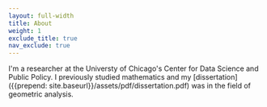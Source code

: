 ```yaml
---
layout: full-width
title: About
weight: 1
exclude_title: true
nav_exclude: true
---
```


I'm a researcher at the Universty of Chicago's Center for Data Science and Public Policy. I previously studied mathematics and my [dissertation]({{prepend: site.baseurl}}/assets/pdf/dissertation.pdf) was in the field of geometric analysis.
